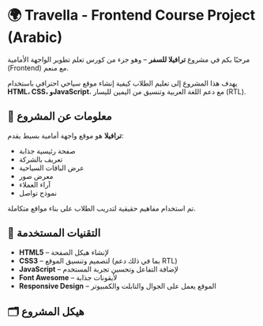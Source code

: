 # 🌍 Travella - Frontend Course Project (Arabic)

مرحبًا بكم في مشروع **ترافيلا للسفر** – وهو جزء من كورس تعلم تطوير الواجهة الأمامية (Frontend) مع منعم.

يهدف هذا المشروع إلى تعليم الطلاب كيفية إنشاء موقع سياحي احترافي باستخدام **HTML، CSS، وJavaScript**، مع دعم اللغة العربية وتنسيق من اليمين لليسار (RTL).

## 📌 معلومات عن المشروع

**ترافيلا** هو موقع واجهة أمامية بسيط يقدم:
- صفحة رئيسية جذابة
- تعريف بالشركة
- عرض الباقات السياحية
- معرض صور
- آراء العملاء
- نموذج تواصل

تم استخدام مفاهيم حقيقية لتدريب الطلاب على بناء مواقع متكاملة.

## 🧰 التقنيات المستخدمة

- **HTML5** – لإنشاء هيكل الصفحة
- **CSS3** – لتصميم وتنسيق الموقع (بما في ذلك دعم RTL)
- **JavaScript** – لإضافة التفاعل وتحسين تجربة المستخدم
- **Font Awesome** – لأيقونات جذابة
- **Responsive Design** – الموقع يعمل على الجوال والتابلت والكمبيوتر

## 🗂️ هيكل المشروع

